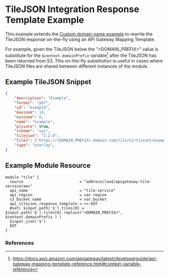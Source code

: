 # TileJSON Integration Response Template Example

This example extends the [Custom domain name example](../custom-domain/) to rewrite the TileJSON response on-the-fly using an API Gateway Mapping Template.

For example, given the TileJSON below the "<DOMAIN_PREFIX>" value is substitute for the `$context.domainPrefix` variable[^1] after the TileJSON has been returned from S3. This on-the-fly substitution is useful in cases where TileJSON files are shared between different instances of the module.

## Example TileJSON Snippet
```json
{
	"description": "Example",
	"format": "pbf",
	"id": "example",
	"maxzoom": 14,
	"minzoom": 0,
	"name": "example",
	"private": true,
	"scheme": "xyz",
	"tilejson": "2.2.0",
	"tiles": ["https://<DOMAIN_PREFIX>.domain.com/tile/v1/tileset/example/version/{z}/{x}/{y}.pbf"],
	"type": "overlay",
}
```

## Example Module Resource

```hcl
module "tile" {
  source                         = "addresscloud/apigateway-tile-service/aws"
  api_name                       = "tile-service"
  api_region                     = var.region
  s3_bucket_name                 = var.bucket
  api_tilejson_response_template = <<-EOT
  #set( $input.path('$').tiles[0] = $input.path('$').tiles[0].replace("<DOMAIN_PREFIX>", $context.domainPrefix ) )
  $input.json('$')
  EOT
}
```

### References

[^1]: https://docs.aws.amazon.com/apigateway/latest/developerguide/api-gateway-mapping-template-reference.html#context-variable-reference
